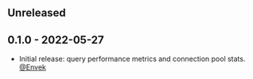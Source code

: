 ## Unreleased

## 0.1.0 - 2022-05-27

- Initial release: query performance metrics and connection pool stats. [@Envek][]

[@Envek]: https://github.com/Envek/ "Andrey Novikov"

